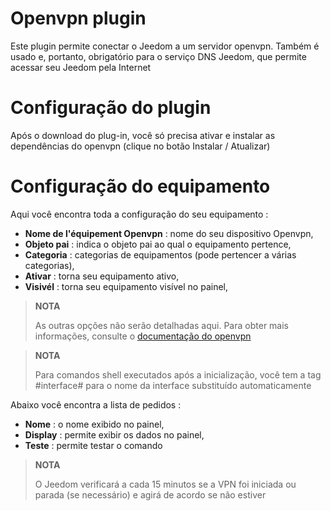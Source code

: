 # Openvpn plugin

Este plugin permite conectar o Jeedom a um servidor openvpn. Também é usado e, portanto, obrigatório para o serviço DNS Jeedom, que permite acessar seu Jeedom pela Internet

# Configuração do plugin

Após o download do plug-in, você só precisa ativar e instalar as dependências do openvpn (clique no botão Instalar / Atualizar)

# Configuração do equipamento

Aqui você encontra toda a configuração do seu equipamento :

-   **Nome de l'équipement Openvpn** : nome do seu dispositivo Openvpn,
-   **Objeto pai** : indica o objeto pai ao qual o equipamento pertence,
-   **Categoria** : categorias de equipamentos (pode pertencer a várias categorias),
-   **Ativar** : torna seu equipamento ativo,
-   **Visivél** : torna seu equipamento visível no painel,

> **NOTA**
>
> As outras opções não serão detalhadas aqui. Para obter mais informações, consulte o [documentação do openvpn](https://openvpn.net/index.php/open-source/documentation.html)

> **NOTA**
>
> Para comandos shell executados após a inicialização, você tem a tag #interface# para o nome da interface substituído automaticamente

Abaixo você encontra a lista de pedidos :

-   **Nome** : o nome exibido no painel,
-   **Display** : permite exibir os dados no painel,
-   **Teste** : permite testar o comando

> **NOTA**
>
> O Jeedom verificará a cada 15 minutos se a VPN foi iniciada ou parada (se necessário) e agirá de acordo se não estiver
